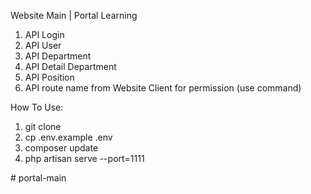 Website Main | Portal Learning

1. API Login
2. API User
3. API Department
4. API Detail Department
5. API Position
6. API route name from Website Client for permission (use command)

How To Use:
1. git clone
2. cp .env.example .env
3. composer update
4. php artisan serve --port=1111
   
#   p o r t a l - m a i n  
 